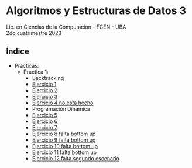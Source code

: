 # Algoritmos y Estructuras de Datos 3

Lic. en Ciencias de la Computación - FCEN - UBA\
2do cuatrimestre 2023

## Índice
- Practicas:
    - Practica 1:
        - Backtracking
        - [Ejercicio 1](practicas/practica%201/Ej_01.cpp)
        - [Ejercicio 2](practicas/practica%201/Ej_02.cpp)
        - [Ejercicio 3](practicas/practica%201/Ej_03.cpp)
        - [Ejercicio 4 no esta hecho](practicas/practica%201/Ej_04.cpp) 
        - Programación Dinámica
        - [Ejercicio 5](practicas/practica%201/Ej_05.cpp)
        - [Ejercicio 6](practicas/practica%201/Ej_06.cpp)
        - [Ejercicio 7](practicas/practica%201/Ej_07.cpp)
        - [Ejercicio 8 falta bottom up](practicas/practica%201/Ej_08.cpp)
        - [Ejercicio 9 falta bottom up](practicas/practica%201/Ej_09.cpp)
        - [Ejercicio 10 falta bottom up](practicas/practica%201/Ej_10.cpp)
        - [Ejercicio 11 falta bottom up](practicas/practica%201/Ej_11.cpp)
        - [Ejercicio 12 falta segundo escenario](practicas/practica%201/Ej_12.cpp)